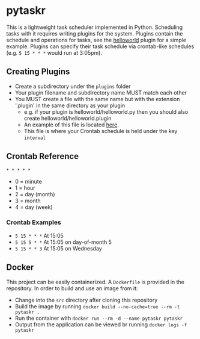 # pytaskr

This is a lightweight task scheduler implemented in Python.  Scheduling tasks with it requires writing plugins for the system.  Plugins contain the schedule and operations for tasks, see the [helloworld](src/plugins/helloworld) plugin for a simple example.  Plugins can specify their task schedule via crontab-like schedules (e.g. `5 15 * * *` would run at 3:05pm).

## Creating Plugins

* Create a subdirectory under the `plugins` folder
* Your plugin filename and subdirectory name MUST match each other
* You MUST create a file with the same name but with the extension '.plugin' in the same directory as your plugin
    * e.g. if your plugin is helloworld/helloworld.py then you should also create helloworld/helloworld.plugin
    * An example of this file is located [here](src/plugins/helloworld/helloworld.plugin).
    * This file is where your Crontab schedule is held under the key `interval`

## Crontab Reference
`* * * * *`

* 0 = minute
* 1 = hour
* 2 = day (month)
* 3 = month
* 4 = day (week)

### Crontab Examples

* `5 15 * * *` At 15:05
* `5 15 5 * *` At 15:05 on day-of-month 5
* `5 15 * * 3` At 15:05 on Wednesday

## Docker
This project can be easily containerized.  A `Dockerfile` is provided in the repository.  In order to build and use an image from it:

* Change into the `src` directory after cloning this repository
* Build the image by running `docker build --no-cache=true --rm -t pytaskr .`  
* Run the container with `docker run --rm -d --name pytaskr pytaskr`
* Output from the application can be viewed br running `docker logs -f pytaskr`